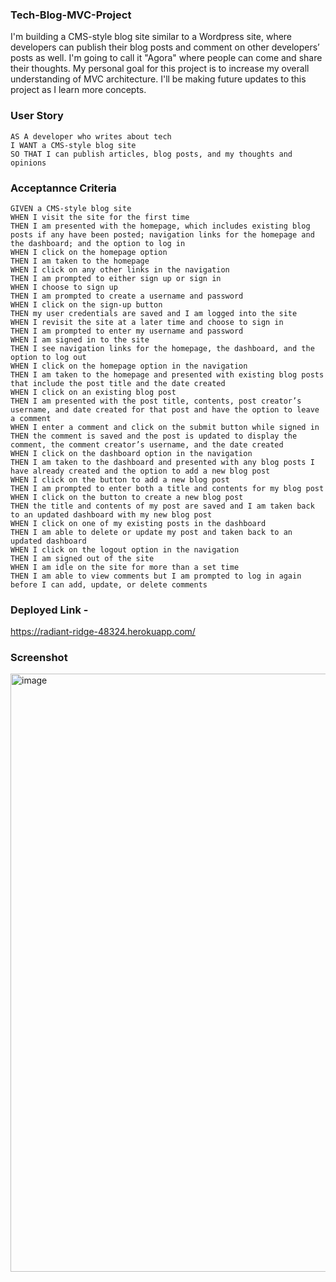 ### Tech-Blog-MVC-Project
I'm building a CMS-style blog site similar to a Wordpress site, where developers can publish their blog posts and comment on other developers’ posts as well. I'm going to call it "Agora" where people can come and share their thoughts. My personal goal for this project is to increase my overall understanding of MVC architecture. I'll be making future updates to this project as I learn more concepts.

### User Story
```
AS A developer who writes about tech
I WANT a CMS-style blog site
SO THAT I can publish articles, blog posts, and my thoughts and opinions
```
### Acceptannce Criteria
```
GIVEN a CMS-style blog site
WHEN I visit the site for the first time
THEN I am presented with the homepage, which includes existing blog posts if any have been posted; navigation links for the homepage and the dashboard; and the option to log in
WHEN I click on the homepage option
THEN I am taken to the homepage
WHEN I click on any other links in the navigation
THEN I am prompted to either sign up or sign in
WHEN I choose to sign up
THEN I am prompted to create a username and password
WHEN I click on the sign-up button
THEN my user credentials are saved and I am logged into the site
WHEN I revisit the site at a later time and choose to sign in
THEN I am prompted to enter my username and password
WHEN I am signed in to the site
THEN I see navigation links for the homepage, the dashboard, and the option to log out
WHEN I click on the homepage option in the navigation
THEN I am taken to the homepage and presented with existing blog posts that include the post title and the date created
WHEN I click on an existing blog post
THEN I am presented with the post title, contents, post creator’s username, and date created for that post and have the option to leave a comment
WHEN I enter a comment and click on the submit button while signed in
THEN the comment is saved and the post is updated to display the comment, the comment creator’s username, and the date created
WHEN I click on the dashboard option in the navigation
THEN I am taken to the dashboard and presented with any blog posts I have already created and the option to add a new blog post
WHEN I click on the button to add a new blog post
THEN I am prompted to enter both a title and contents for my blog post
WHEN I click on the button to create a new blog post
THEN the title and contents of my post are saved and I am taken back to an updated dashboard with my new blog post
WHEN I click on one of my existing posts in the dashboard
THEN I am able to delete or update my post and taken back to an updated dashboard
WHEN I click on the logout option in the navigation
THEN I am signed out of the site
WHEN I am idle on the site for more than a set time
THEN I am able to view comments but I am prompted to log in again before I can add, update, or delete comments
```
### Deployed Link - 
https://radiant-ridge-48324.herokuapp.com/

### Screenshot
<img width="957" alt="image" src="https://user-images.githubusercontent.com/104780360/176353648-a7bc7a87-26b1-48e9-aaa0-1c791b2139e1.png">
